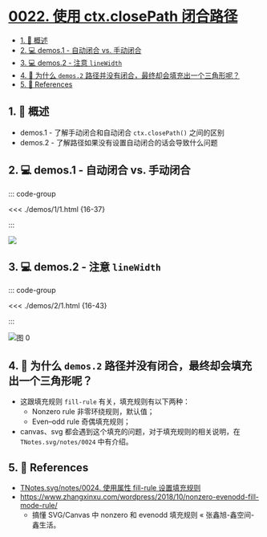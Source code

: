 # [0022. 使用 ctx.closePath 闭合路径](https://github.com/Tdahuyou/TNotes.canvas/tree/main/notes/0022.%20%E4%BD%BF%E7%94%A8%20ctx.closePath%20%E9%97%AD%E5%90%88%E8%B7%AF%E5%BE%84)

<!-- region:toc -->

- [1. 📝 概述](#1--概述)
- [2. 💻 demos.1 - 自动闭合 vs. 手动闭合](#2--demos1---自动闭合-vs-手动闭合)
- [3. 💻 demos.2 - 注意 `lineWidth`](#3--demos2---注意-linewidth)
- [4. 🤔 为什么 `demos.2` 路径并没有闭合，最终却会填充出一个三角形呢？](#4--为什么-demos2-路径并没有闭合最终却会填充出一个三角形呢)
- [5. 🔗 References](#5--references)

<!-- endregion:toc -->

## 1. 📝 概述

- demos.1 - 了解手动闭合和自动闭合 `ctx.closePath()` 之间的区别
- demos.2 - 了解路径如果没有设置自动闭合的话会导致什么问题

## 2. 💻 demos.1 - 自动闭合 vs. 手动闭合

::: code-group

<<< ./demos/1/1.html {16-37}

:::

![](https://cdn.jsdelivr.net/gh/Tdahuyou/imgs@main/2024-10-04-00-49-40.png)

## 3. 💻 demos.2 - 注意 `lineWidth`

::: code-group

<<< ./demos/2/1.html {16-43}

:::

![图 0](https://cdn.jsdelivr.net/gh/Tdahuyou/imgs@main/2025-08-15-20-34-45.png)

## 4. 🤔 为什么 `demos.2` 路径并没有闭合，最终却会填充出一个三角形呢？

- 这跟填充规则 `fill-rule` 有关，填充规则有以下两种：
  - Nonzero rule 非零环绕规则，默认值；
  - Even–odd rule 奇偶填充规则；
- canvas、svg 都会遇到这个填充的问题，对于填充规则的相关说明，在 `TNotes.svg/notes/0024` 中有介绍。

## 5. 🔗 References

- [TNotes.svg/notes/0024. 使用属性 fill-rule 设置填充规则](/TNotes.svg/notes/0024)
- https://www.zhangxinxu.com/wordpress/2018/10/nonzero-evenodd-fill-mode-rule/
  - 搞懂 SVG/Canvas 中 nonzero 和 evenodd 填充规则 « 张鑫旭-鑫空间-鑫生活。
